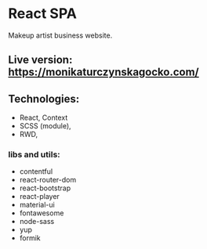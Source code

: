 # React SPA

Makeup artist business website.

## Live version: https://monikaturczynskagocko.com/

## Technologies:

- React, Context
- SCSS (module),
- RWD,

### libs and utils:

- contentful
- react-router-dom
- react-bootstrap
- react-player
- material-ui
- fontawesome
- node-sass
- yup
- formik
